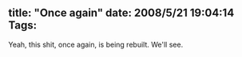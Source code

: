 title: "Once again"
date: 2008/5/21 19:04:14
Tags: 
---
Yeah, this shit, once again, is being rebuilt. We'll see.
